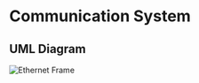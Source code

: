 # Communication System
## UML Diagram
![Ethernet Frame](https://user-images.githubusercontent.com/82238829/191929114-701cd1fc-0fa2-4b6f-a28c-08f67115b4e8.png)
